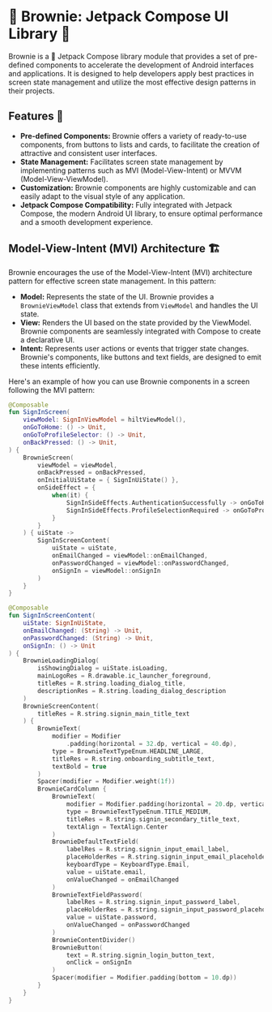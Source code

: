 # 🍫 Brownie: Jetpack Compose UI Library 🚀

Brownie is a 🌟 Jetpack Compose library module that provides a set of pre-defined components to accelerate the development of Android interfaces and applications. It is designed to help developers apply best practices in screen state management and utilize the most effective design patterns in their projects.

## Features 🎉

- **Pre-defined Components:** Brownie offers a variety of ready-to-use components, from buttons to lists and cards, to facilitate the creation of attractive and consistent user interfaces.
- **State Management:** Facilitates screen state management by implementing patterns such as MVI (Model-View-Intent) or MVVM (Model-View-ViewModel).
- **Customization:** Brownie components are highly customizable and can easily adapt to the visual style of any application.
- **Jetpack Compose Compatibility:** Fully integrated with Jetpack Compose, the modern Android UI library, to ensure optimal performance and a smooth development experience.

## Model-View-Intent (MVI) Architecture 🏗️

Brownie encourages the use of the Model-View-Intent (MVI) architecture pattern for effective screen state management. In this pattern:

- **Model:** Represents the state of the UI. Brownie provides a `BrownieViewModel` class that extends from `ViewModel` and handles the UI state.
- **View:** Renders the UI based on the state provided by the ViewModel. Brownie components are seamlessly integrated with Compose to create a declarative UI.
- **Intent:** Represents user actions or events that trigger state changes. Brownie's components, like buttons and text fields, are designed to emit these intents efficiently.

Here's an example of how you can use Brownie components in a screen following the MVI pattern:

```kotlin
@Composable
fun SignInScreen(
    viewModel: SignInViewModel = hiltViewModel(),
    onGoToHome: () -> Unit,
    onGoToProfileSelector: () -> Unit,
    onBackPressed: () -> Unit,
) {
    BrownieScreen(
        viewModel = viewModel,
        onBackPressed = onBackPressed,
        onInitialUiState = { SignInUiState() },
        onSideEffect = {
            when(it) {
                SignInSideEffects.AuthenticationSuccessfully -> onGoToHome()
                SignInSideEffects.ProfileSelectionRequired -> onGoToProfileSelector()
            }
        }
    ) { uiState ->
        SignInScreenContent(
            uiState = uiState,
            onEmailChanged = viewModel::onEmailChanged,
            onPasswordChanged = viewModel::onPasswordChanged,
            onSignIn = viewModel::onSignIn
        )
    }
}
```

```kotlin
@Composable
fun SignInScreenContent(
    uiState: SignInUiState,
    onEmailChanged: (String) -> Unit,
    onPasswordChanged: (String) -> Unit,
    onSignIn: () -> Unit
) {
    BrownieLoadingDialog(
        isShowingDialog = uiState.isLoading,
        mainLogoRes = R.drawable.ic_launcher_foreground,
        titleRes = R.string.loading_dialog_title,
        descriptionRes = R.string.loading_dialog_description
    )
    BrownieScreenContent(
        titleRes = R.string.signin_main_title_text
    ) {
        BrownieText(
            modifier = Modifier
                .padding(horizontal = 32.dp, vertical = 40.dp),
            type = BrownieTextTypeEnum.HEADLINE_LARGE,
            titleRes = R.string.onboarding_subtitle_text,
            textBold = true
        )
        Spacer(modifier = Modifier.weight(1f))
        BrownieCardColumn {
            BrownieText(
                modifier = Modifier.padding(horizontal = 20.dp, vertical = 15.dp),
                type = BrownieTextTypeEnum.TITLE_MEDIUM,
                titleRes = R.string.signin_secondary_title_text,
                textAlign = TextAlign.Center
            )
            BrownieDefaultTextField(
                labelRes = R.string.signin_input_email_label,
                placeHolderRes = R.string.signin_input_email_placeholder,
                keyboardType = KeyboardType.Email,
                value = uiState.email,
                onValueChanged = onEmailChanged
            )
            BrownieTextFieldPassword(
                labelRes = R.string.signin_input_password_label,
                placeHolderRes = R.string.signin_input_password_placeholder,
                value = uiState.password,
                onValueChanged = onPasswordChanged
            )
            BrownieContentDivider()
            BrownieButton(
                text = R.string.signin_login_button_text,
                onClick = onSignIn
            )
            Spacer(modifier = Modifier.padding(bottom = 10.dp))
        }
    }
}
```
